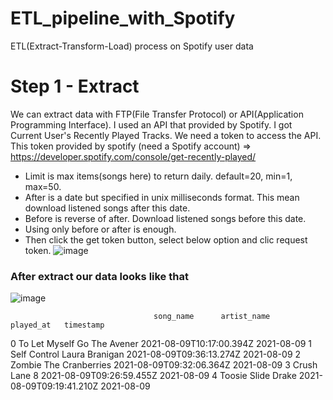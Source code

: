 # ETL_pipeline_with_Spotify
ETL(Extract-Transform-Load) process on Spotify user data

# Step 1 - Extract

We can extract data with FTP(File Transfer Protocol) or API(Application Programming Interface). I used an API that provided by Spotify. I got Current User's Recently Played Tracks. We need a token to access the API. This token provided by spotify (need a Spotify account) => https://developer.spotify.com/console/get-recently-played/

- Limit is max items(songs here) to return daily. default=20, min=1, max=50.
- After is a date but specified in unix milliseconds format. This mean download listened songs after this date. 
- Before is reverse of after. Download listened songs before this date. 
- Using only before or after is enough.
- Then click the get token button, select below option and clic request token.
![image](https://user-images.githubusercontent.com/35155252/128636477-eedac6db-26be-43a9-99e0-eb0eb42a7b0f.png)

### After extract our data looks like that
![image](https://user-images.githubusercontent.com/35155252/128752047-c8773e52-b8c5-4ad1-902c-a936c98b634d.png)


                                    song_name      artist_name                 played_at   timestamp

0                              To Let Myself Go       The Avener  2021-08-09T10:17:00.394Z  2021-08-09
1                                  Self Control   Laura Branigan  2021-08-09T09:36:13.274Z  2021-08-09
2                                        Zombie  The Cranberries  2021-08-09T09:32:06.364Z  2021-08-09
3                                         Crush           Lane 8  2021-08-09T09:26:59.455Z  2021-08-09
4                                  Toosie Slide            Drake  2021-08-09T09:19:41.210Z  2021-08-09
